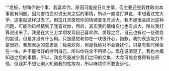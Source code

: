  '''老板，想和你说个事，我喜欢你。原因可能是日久生情，但主要还是我性取向本事就有问题。因为害怕面对说出来之后的事情，所以一直没打算说，本想着过完大学，这事就这样过去了。但这几天感觉你的情绪变化有点大，我不是很会应对这种问题，可能你已经猜到了我喜欢你，然后，其实我的情绪变化也有点大，所以我打算说出来了。我是在大三上学期发现自己喜欢你，发现之后，自己也有过一些改变的尝试，但是并没有什么用。只是感觉和你在一块很开心，抱歉，我的表达能力不是很好。我想表达的意思是：我喜欢你，但是我绝对不会骚扰你，只是有些时候坐在一块，并不能很好的控制自己，所以你完全不用担心。现在说清楚了，我也大概知道之后的事情，所以，我会尽量减少我们之间的交集，大龙可能会觉得有些奇怪，但我并不想让别人知道我的性取向，所以麻烦你不要告诉他。
